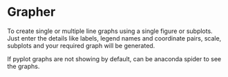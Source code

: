 # Grapher
To create single or multiple line graphs using a single figure or subplots. Just enter the details like labels, legend names and coordinate pairs, scale, subplots and your required graph will be generated. 

If pyplot graphs are not showing by default, can be anaconda spider to see the graphs.

